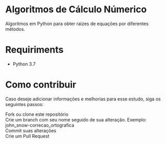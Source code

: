 # Algoritmos de Cálculo Númerico
Algoritmos em Python para obter raizes de equações por diferentes métodos.

# Requiriments
* Python 3.7

# Como contribuir
Caso deseje adicionar informações e melhorias para esse estudo, siga os seguintes passos:  

Fork ou clone este repositório  
Crie um branch com seu nome seguido de sua alteração. Exemplo: john_snow-correcao_ortografica  
Commit suas alterações  
Crie um Pull Request  
